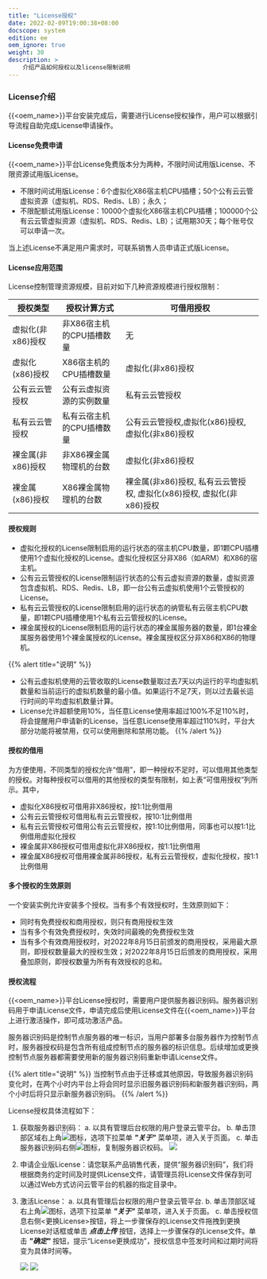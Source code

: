 ```yaml
---
title: "License授权"
date: 2022-02-09T19:00:38+08:00
docscope: system
edition: ee
oem_ignore: true
weight: 30
description: >
    介绍产品如何授权以及license限制说明
---
```


### License介绍

{{<oem_name>}}平台安装完成后，需要进行License授权操作，用户可以根据引导流程自助完成License申请操作。

#### License免费申请

{{<oem_name>}}平台License免费版本分为两种，不限时间试用版License、不限资源试用版License。

- 不限时间试用版License：6个虚拟化X86宿主机CPU插槽；50个公有云云管虚拟资源（虚拟机、RDS、Redis、LB）；永久；
- 不限配额试用版License：10000个虚拟化X86宿主机CPU插槽；100000个公有云云管虚拟资源（虚拟机、RDS、Redis、LB）；试用期30天；每个账号仅可以申请一次。

当上述License不满足用户需求时，可联系销售人员申请正式版License。

#### License应用范围

License控制管理资源规模，目前对如下几种资源规模进行授权限制：

| 授权类型          | 授权计算方式              | 可借用授权 |
|-------------------|---------------------------|--------------|
| 虚拟化(非x86)授权 | 非X86宿主机的CPU插槽数量  | 无 |
| 虚拟化(x86)授权   | X86宿主机的CPU插槽数量    | 虚拟化(非x86)授权 |
| 公有云云管授权    | 公有云虚拟资源的实例数量  | 私有云云管授权 |
| 私有云云管授权    | 私有云宿主机的CPU插槽数量 | 公有云云管授权,虚拟化(x86)授权, 虚拟化(非x86)授权 |
| 裸金属(非x86)授权 | 非X86裸金属物理机的台数   | 虚拟化(非x86)授权 |
| 裸金属(x86)授权   | X86裸金属物理机的台数     | 裸金属(非x86)授权, 私有云云管授权, 虚拟化(x86)授权, 虚拟化(非x86)授权 |

#### 授权规则

- 虚拟化授权的License限制启用的运行状态的宿主机CPU数量，即1颗CPU插槽使用1个虚拟化授权的License。虚拟化授权区分非X86（如ARM）和X86的宿主机。
- 公有云云管授权的License限制运行状态的公有云虚拟资源的数量，虚拟资源包含虚拟机、RDS、Redis、LB，即一台公有云虚拟机使用1个云管授权的License。
- 私有云云管授权的License限制启用的运行状态的纳管私有云宿主机CPU数量，即1颗CPU插槽使用1个私有云云管授权的License。
- 裸金属授权的License限制启用的运行状态的裸金属服务器的数量，即1台裸金属服务器使用1个裸金属授权的License。裸金属授权区分非X86和X86的物理机。

{{% alert title="说明" %}}
- 公有云虚拟机使用的云管收取的License数量取过去7天以内运行的平均虚拟机数量和当前运行的虚拟机数量的最小值。如果运行不足7天，则以过去最长运行时间的平均虚拟机数量计算。
- License允许超额使用10%，当任意License使用率超过100%不足110%时，将会提醒用户申请新的License，当任意License使用率超过110%时，平台大部分功能将被禁用，仅可以使用删除和禁用功能。
{{% /alert %}}

#### 授权的借用

为方便使用，不同类型的授权允许“借用”，即一种授权不足时，可以借用其他类型的授权。对每种授权可以借用的其他授权的类型有限制，如上表“可借用授权”列所示。其中，

- 虚拟化X86授权可借用非X86授权，按1:1比例借用
- 公有云云管授权可借用私有云云管授权，按10:1比例借用
- 私有云云管授权可借用公有云云管授权，按1:10比例借用，同事也可以按1:1比例借用虚拟化授权
- 裸金属非X86授权可借用虚拟化非X86授权，按1:1比例借用
- 裸金属X86授权可借用裸金属非86授权，私有云云管授权，虚拟化授权，按1:1比例借用

#### 多个授权的生效原则

一个安装实例允许安装多个授权。当有多个有效授权时，生效原则如下：

- 同时有免费授权和商用授权，则只有商用授权生效
- 当有多个有效免费授权时，失效时间最晚的免费授权生效
- 当有多个有效商用授权时，对2022年8月15日前颁发的商用授权，采用最大原则，即授权数量最大的授权生效；对2022年8月15日后颁发的商用授权，采用叠加原则，即授权数量为所有有效授权的总和。

#### 授权流程

{{<oem_name>}}平台License授权时，需要用户提供服务器识别码。服务器识别码用于申请License文件，申请完成后使用License文件在{{<oem_name>}}平台上进行激活操作，即可成功激活产品。

服务器识别码是控制节点服务器的唯一标识，当用户部署多台服务器作为控制节点时，服务器授权码是包含所有组成控制节点的服务器的标识信息。后续增加或更换控制节点服务器都需要使用新的服务器识别码重新申请License文件。

{{% alert title="说明" %}}
当控制节点由于迁移或其他原因，导致服务器识别码变化时，在两个小时内平台上将会同时显示旧服务器识别码和新服务器识别码，两个小时后将只显示新服务器识别码。
{{% /alert %}}

License授权具体流程如下：

1. 获取服务器识别码：
   a. 以具有管理后台权限的用户登录云管平台。
   b. 单击顶部区域右上角![](../../images/more.png)图标，选项下拉菜单 **_"关于"_** 菜单项，进入关于页面。
   c. 单击服务器识别码右侧![](../../images/copy1.png)图标，复制服务器识权码。 
   ![](../../images/license.png) 
   
2. 申请企业版License：请您联系产品销售代表，提供“服务器识别码”，我们将根据商务约定时间及时提供License文件，请管理员将License文件保存到可以通过Web方式访问云管平台的机器的指定目录中。

3. 激活License：
   a. 以具有管理后台权限的用户登录云管平台.
   b. 单击顶部区域右上角![](../../images/more.png)图标，选项下拉菜单 **_"关于"_** 菜单项，进入关于页面。
   c. 单击授权信息右侧<更换License>按钮，将上一步骤保存的License文件拖拽到更换License对话框或单击 **_点击上传_** 按钮，选择上一步骤保存的License文件。单击 **_"确定"_** 按钮，提示“License更换成功”，授权信息中签发时间和过期时间将变为具体时间等。
   
   ![](../../images/licensechange.png)
   ![](../../images/licensesuccess.png)

 
